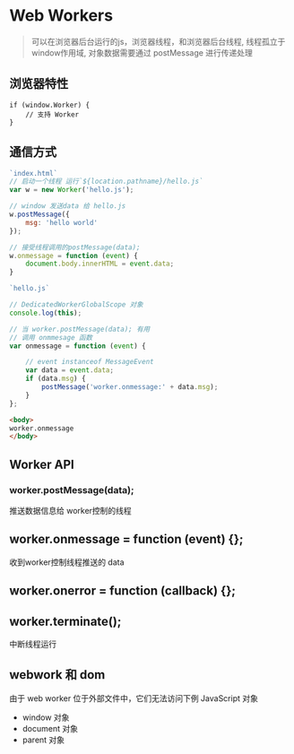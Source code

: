 # Web Workers
> 可以在浏览器后台运行的js，浏览器线程，和浏览器后台线程, 线程孤立于window作用域, 对象数据需要通过 postMessage 进行传递处理



## **浏览器特性**

```
if (window.Worker) {
    // 支持 Worker
}
```
## 通信方式

```javascript
`index.html`
// 启动一个线程 运行`${location.pathname}/hello.js`
var w = new Worker('hello.js');

// window 发送data 给 hello.js
w.postMessage({
    msg: 'hello world'
}); 

// 接受线程调用的postMessage(data);
w.onmessage = function (event) {
    document.body.innerHTML = event.data;
}
```

```javascript
`hello.js`

// DedicatedWorkerGlobalScope 对象
console.log(this);

// 当 worker.postMessage(data); 有用
// 调用 onmmesage 函数
var onmessage = function (event) {

    // event instanceof MessageEvent
    var data = event.data;
    if (data.msg) {
        postMessage('worker.onmessage:' + data.msg);
    }
};

```

```html
<body>
worker.onmessage
</body>
```
## Worker API

### worker.postMessage(data);
推送数据信息给 worker控制的线程

## worker.onmessage = function (event) {};
收到worker控制线程推送的 data

## worker.onerror = function (callback) {};


## worker.terminate();
中断线程运行

## webwork 和 dom
由于 web worker 位于外部文件中，它们无法访问下例 JavaScript 对象
- window 对象
- document 对象
- parent 对象



